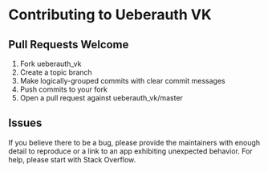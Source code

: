 # Contributing to Ueberauth VK

## Pull Requests Welcome
1. Fork ueberauth_vk
2. Create a topic branch
3. Make logically-grouped commits with clear commit messages
4. Push commits to your fork
5. Open a pull request against ueberauth_vk/master

## Issues

If you believe there to be a bug, please provide the maintainers with enough
detail to reproduce or a link to an app exhibiting unexpected behavior. For
help, please start with Stack Overflow.
